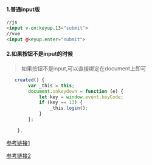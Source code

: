 #### 1.普通input版

````html
//js
<input v-on:keyup.13="submit">
//vue
<input @keyup.enter="submit">
````

#### 2.如果按钮不是input的时候

> 如果按钮不是input,可以直接绑定在document上即可

````js
   created() {
        var _this = this;
        document.onkeydown = function (e) {
            let key = window.event.keyCode;
            if (key == 13) {
                _this.login();
            }
        };

    },
````

[参考链接1](https://www.cnblogs.com/cristina-guan/p/9440035.html)

[参考链接2](https://blog.csdn.net/weixin_43023873/article/details/91449176)